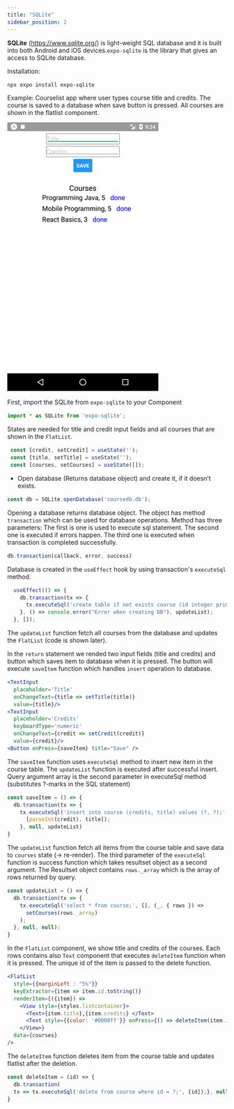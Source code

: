 ```yaml
---
title: "SQLite"
sidebar_position: 2
---
```

**SQLite**  (https://www.sqlite.org/) is light-weight SQL database and it is built into both Android and iOS devices.`expo-sqlite` is the library that gives an access to SQLite database.

Installation:
```bash
npx expo install expo-sqlite 
```
Example: Courselist app where user types course title and credits. The course is saved to a database when save button is pressed. All courses are shown in the flatlist component.

![](img/courselist.png)

First, import the SQLite from `expo-sqlite` to your Component
```js
import * as SQLite from 'expo-sqlite';
```
States are needed for title and credit input fields and all courses that are shown in the `FlatList`.

```js
 const [credit, setCredit] = useState('');
 const [title, setTitle] = useState('');
 const [courses, setCourses] = useState([]);
````
- Open database (Returns database object) and create it, if it doesn’t exists.

```js
const db = SQLite.openDatabase('coursedb.db');
```

Opening a database returns database object.  The object has method `transaction` which can be used for database operations. Method has three parameters: The first is one is used to execute sql statement. The second one is executed if errors happen. The third one is executed when transaction is completed successfully.

```js
db.transaction(callback, error, success)
```
Database is created in the `useEffect` hook by using transaction's `executeSql` method.

```js
  useEffect(() => {
    db.transaction(tx => {
      tx.executeSql('create table if not exists course (id integer primary key not null, credits int, title text);');
    }, () => console.error("Error when creating DB"), updateList);  
  }, []);
```
The `updateList` function fetch all courses from the database and updates the `FlatList` (code is shown later).

In the `return` statement we rended two input fields (title and credits) and button which saves item to database when it is pressed. The button will execute `saveItem` function which handles `insert` operation to database.

```jsx
<TextInput 
  placeholder='Title' 
  onChangeText={title => setTitle(title)}
  value={title}/> 
<TextInput 
  placeholder='Credits' 
  keyboardType='numeric' 
  onChangeText={credit => setCredit(credit)}
  value={credit}/> 
<Button onPress={saveItem} title="Save" />
```
The `saveItem` function uses `executeSql` method to insert new item in the course table. The `updateList` function is executed after successful insert. Query argument array is the second parameter in executeSql method (substitutes ?-marks in the SQL statement)

```js
const saveItem = () => {
  db.transaction(tx => {
    tx.executeSql('insert into course (credits, title) values (?, ?);',
	  [parseInt(credit), title]);
    }, null, updateList)
}
```
The `updateList` function fetch all items from the course table and save data to `courses` state (-> re-render).  The third parameter of the `executeSql` function is success function which takes resultset object as a second argument. The Resultset object contains `rows._array` which is the array of rows returned by query.

```js
const updateList = () => {
  db.transaction(tx => {
    tx.executeSql('select * from course;', [], (_, { rows }) =>
      setCourses(rows._array)
    ); 
  }, null, null);
}
```
In the `FlatList` component, we show title and credits of the courses. Each rows contains also `Text` component that executes `deleteItem` function when it is pressed. The unique id of the item is passed to the delete function.

```jsx
<FlatList 
  style={{marginLeft : "5%"}}
  keyExtractor={item => item.id.toString()} 
  renderItem={({item}) => 
    <View style={styles.listcontainer}>
      <Text>{item.title},{item.credits} </Text>
      <Text style={{color: '#0000ff'}} onPress={() => deleteItem(item.id)}>done</Text>
    </View>}     	
  data={courses} 
/> 
```
The `deleteItem` function deletes item from the course table and updates flatlist after the deletion.

```js
const deleteItem = (id) => {
  db.transaction(
  tx => tx.executeSql('delete from course where id = ?;', [id]);}, null, updateList) 
}
```

